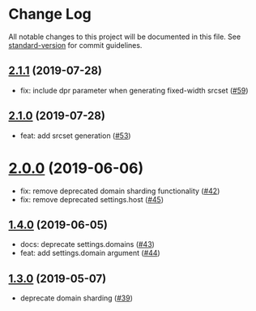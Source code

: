 # Change Log

All notable changes to this project will be documented in this file. See [standard-version](https://github.com/conventional-changelog/standard-version) for commit guidelines.

<a name="2.1.1"></a>
## [2.1.1](https://github.com/imgix/imgix-core-js/compare/2.1.0...2.1.1) (2019-07-28)

* fix: include dpr parameter when generating fixed-width srcset ([#59](https://github.com/imgix/imgix-core-js/pull/59))

<a name="2.1.0"></a>
## [2.1.0](https://github.com/imgix/imgix-core-js/compare/1.2.1...2.1.0) (2019-07-28)

* feat: add srcset generation ([#53](https://github.com/imgix/imgix-core-js/pull/53))

<a name="2.0.0"></a>
# [2.0.0](https://github.com/imgix/imgix-core-js/compare/1.4.0...2.0.0) (2019-06-06)

* fix: remove deprecated domain sharding functionality ([#42](https://github.com/imgix/imgix-core-js/pull/42))
* fix: remove deprecated settings.host ([#45](https://github.com/imgix/imgix-core-js/pull/45))

<a name="1.4.0"></a>
## [1.4.0](https://github.com/imgix/imgix-core-js/compare/1.3.0...1.4.0) (2019-06-05)

* docs: deprecate settings.domains ([#43](https://github.com/imgix/imgix-core-js/pull/43))
* feat: add settings.domain argument ([#44](https://github.com/imgix/imgix-core-js/pull/44))

<a name="1.3.0"></a>
## [1.3.0](https://github.com/imgix/imgix-core-js/compare/1.2.1...1.3.0) (2019-05-07)

*   deprecate domain sharding ([#39](https://github.com/imgix/imgix-core-js/pull/39))
